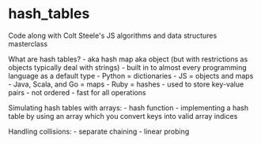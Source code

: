 # hash_tables
Code along with Colt Steele's JS algorithms and data structures masterclass

What are hash tables?
    - aka hash map aka object (but with restrictions as objects typically deal with strings)
    - built in to almost every programming language as a default type 
        - Python = dictionaries
        - JS = objects and maps
        - Java, Scala, and Go  = maps
        - Ruby = hashes
    - used to store key-value pairs
    - not ordered
    - fast for all operations 

Simulating hash tables with arrays:
    - hash function
	- implementing a hash table by using an array which you convert keys into valid array indices 

Handling collisions:
    - separate chaining 
    - linear probing